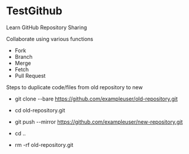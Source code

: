 # TestGithub
Learn GitHub Repository Sharing

Collaborate using various functions
- Fork
- Branch
- Merge
- Fetch
- Pull Request

Steps to duplicate code/files from old repository to new
* git clone --bare https://github.com/exampleuser/old-repository.git

* cd old-repository.git
* git push --mirror https://github.com/exampleuser/new-repository.git

* cd ..
* rm -rf old-repository.git
